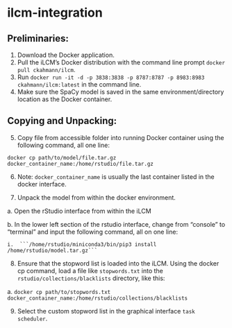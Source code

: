 # ilcm-integration

## Preliminaries:

1.	Download the Docker application.
2.	Pull the iLCM’s Docker distribution with the command line prompt ```docker pull ckahmann/ilcm```.
3.	Run ```docker run -it -d -p 3838:3838 -p 8787:8787 -p 8983:8983 ckahmann/ilcm:latest``` in the command line. 
4.	Make sure the SpaCy model is saved in the same environment/directory location as the Docker container.

## Copying and Unpacking:

5.	Copy file from accessible folder into running Docker container using the following command, all one line:

```docker cp path/to/model/file.tar.gz docker_container_name:/home/rstudio/file.tar.gz```

6.	Note: ```docker_container_name``` is usually the last container listed in the docker interface. 

7.	Unpack the model from within the docker environment. 

  a.	Open the rStudio interface from within the iLCM
  
  b.	In the lower left section of the rstudio interface, change from “console” to “terminal” and input the following command, all on one line:
  
    i.	```/home/rstudio/miniconda3/bin/pip3 install /home/rstudio/model.tar.gz```

8.	Ensure that the stopword list is loaded into the iLCM. Using the docker cp command, load a file like ```stopwords.txt``` into the ```rstudio/collections/blacklists``` directory, like this:
   
  a.	```docker cp path/to/stopwords.txt docker_container_name:/home/rstudio/collections/blacklists```

9.	Select the custom stopword list in the graphical interface ```task scheduler```. 
